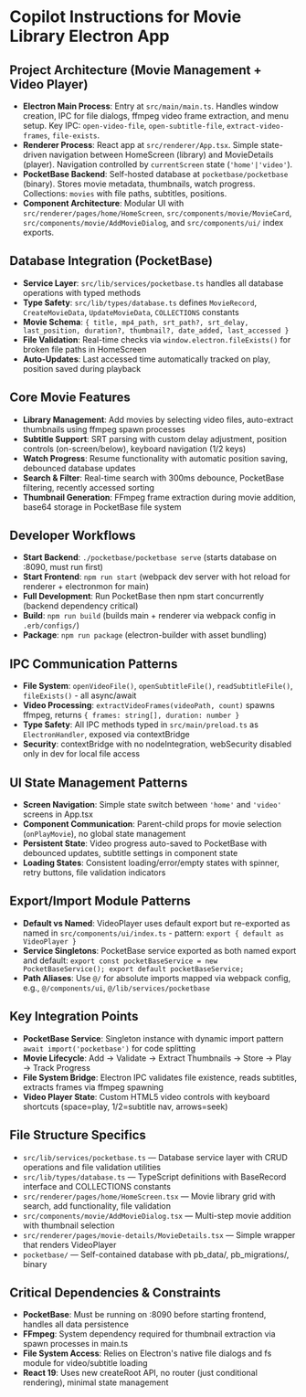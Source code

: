 # Copilot Instructions for Movie Library Electron App

## Project Architecture (Movie Management + Video Player)
- **Electron Main Process**: Entry at `src/main/main.ts`. Handles window creation, IPC for file dialogs, ffmpeg video frame extraction, and menu setup. Key IPC: `open-video-file`, `open-subtitle-file`, `extract-video-frames`, `file-exists`.
- **Renderer Process**: React app at `src/renderer/App.tsx`. Simple state-driven navigation between HomeScreen (library) and MovieDetails (player). Navigation controlled by `currentScreen` state (`'home'|'video'`).
- **PocketBase Backend**: Self-hosted database at `pocketbase/pocketbase` (binary). Stores movie metadata, thumbnails, watch progress. Collections: `movies` with file paths, subtitles, positions.
- **Component Architecture**: Modular UI with `src/renderer/pages/home/HomeScreen`, `src/components/movie/MovieCard`, `src/components/movie/AddMovieDialog`, and `src/components/ui/` index exports.

## Database Integration (PocketBase)
- **Service Layer**: `src/lib/services/pocketbase.ts` handles all database operations with typed methods
- **Type Safety**: `src/lib/types/database.ts` defines `MovieRecord`, `CreateMovieData`, `UpdateMovieData`, `COLLECTIONS` constants
- **Movie Schema**: `{ title, mp4_path, srt_path?, srt_delay, last_position, duration?, thumbnail?, date_added, last_accessed }`
- **File Validation**: Real-time checks via `window.electron.fileExists()` for broken file paths in HomeScreen
- **Auto-Updates**: Last accessed time automatically tracked on play, position saved during playback

## Core Movie Features
- **Library Management**: Add movies by selecting video files, auto-extract thumbnails using ffmpeg spawn processes
- **Subtitle Support**: SRT parsing with custom delay adjustment, position controls (on-screen/below), keyboard navigation (1/2 keys)
- **Watch Progress**: Resume functionality with automatic position saving, debounced database updates
- **Search & Filter**: Real-time search with 300ms debounce, PocketBase filtering, recently accessed sorting
- **Thumbnail Generation**: FFmpeg frame extraction during movie addition, base64 storage in PocketBase file system

## Developer Workflows
- **Start Backend**: `./pocketbase/pocketbase serve` (starts database on :8090, must run first)
- **Start Frontend**: `npm run start` (webpack dev server with hot reload for renderer + electronmon for main)
- **Full Development**: Run PocketBase then npm start concurrently (backend dependency critical)
- **Build**: `npm run build` (builds main + renderer via webpack config in `.erb/configs/`)
- **Package**: `npm run package` (electron-builder with asset bundling)

## IPC Communication Patterns
- **File System**: `openVideoFile()`, `openSubtitleFile()`, `readSubtitleFile()`, `fileExists()` - all async/await
- **Video Processing**: `extractVideoFrames(videoPath, count)` spawns ffmpeg, returns `{ frames: string[], duration: number }`
- **Type Safety**: All IPC methods typed in `src/main/preload.ts` as `ElectronHandler`, exposed via contextBridge
- **Security**: contextBridge with no nodeIntegration, webSecurity disabled only in dev for local file access

## UI State Management Patterns  
- **Screen Navigation**: Simple state switch between `'home'` and `'video'` screens in App.tsx
- **Component Communication**: Parent-child props for movie selection (`onPlayMovie`), no global state management
- **Persistent State**: Video progress auto-saved to PocketBase with debounced updates, subtitle settings in component state
- **Loading States**: Consistent loading/error/empty states with spinner, retry buttons, file validation indicators

## Export/Import Module Patterns
- **Default vs Named**: VideoPlayer uses default export but re-exported as named in `src/components/ui/index.ts` - pattern: `export { default as VideoPlayer }`
- **Service Singletons**: PocketBase service exported as both named export and default: `export const pocketBaseService = new PocketBaseService(); export default pocketBaseService;`
- **Path Aliases**: Use `@/` for absolute imports mapped via webpack config, e.g., `@/components/ui`, `@/lib/services/pocketbase`

## Key Integration Points
- **PocketBase Service**: Singleton instance with dynamic import pattern `await import('pocketbase')` for code splitting
- **Movie Lifecycle**: Add → Validate → Extract Thumbnails → Store → Play → Track Progress
- **File System Bridge**: Electron IPC validates file existence, reads subtitles, extracts frames via ffmpeg spawning
- **Video Player State**: Custom HTML5 video controls with keyboard shortcuts (space=play, 1/2=subtitle nav, arrows=seek)

## File Structure Specifics
- `src/lib/services/pocketbase.ts` — Database service layer with CRUD operations and file validation utilities
- `src/lib/types/database.ts` — TypeScript definitions with BaseRecord interface and COLLECTIONS constants
- `src/renderer/pages/home/HomeScreen.tsx` — Movie library grid with search, add functionality, file validation
- `src/components/movie/AddMovieDialog.tsx` — Multi-step movie addition with thumbnail selection
- `src/renderer/pages/movie-details/MovieDetails.tsx` — Simple wrapper that renders VideoPlayer
- `pocketbase/` — Self-contained database with pb_data/, pb_migrations/, binary

## Critical Dependencies & Constraints
- **PocketBase**: Must be running on :8090 before starting frontend, handles all data persistence
- **FFmpeg**: System dependency required for thumbnail extraction via spawn processes in main.ts
- **File System Access**: Relies on Electron's native file dialogs and fs module for video/subtitle loading
- **React 19**: Uses new createRoot API, no router (just conditional rendering), minimal state management
